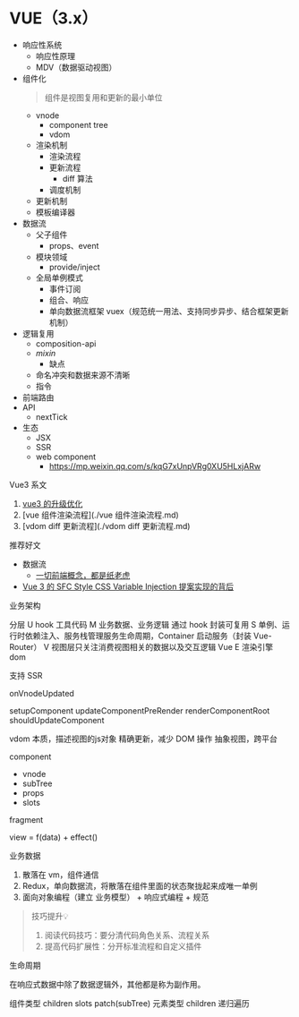 # VUE（3.x）

- 响应性系统
  - 响应性原理
  - MDV（数据驱动视图）
- 组件化
  > 组件是视图复用和更新的最小单位
  - vnode
    - component tree
    - vdom
  - 渲染机制
    - 渲染流程
    - 更新流程
      - diff 算法
    - 调度机制
  - 更新机制
  - 模板编译器
- 数据流
  - 父子组件
    - props、event
  - 模块领域
    - provide/inject
  - 全局单例模式  
    - 事件订阅
    - 组合、响应
    - 单向数据流框架 vuex（规范统一用法、支持同步异步、结合框架更新机制）
- 逻辑复用
  - composition-api
  - *mixin*
    - 缺点
  - 命名冲突和数据来源不清晰
  - 指令
- 前端路由
- API
  - nextTick
- 生态
  - JSX
  - SSR
  - web component
    - https://mp.weixin.qq.com/s/kqG7xUnpVRg0XU5HLxjARw

Vue3 系文

1. [vue3 的升级优化](./1.vue3的升级优化.md)
2. [vue 组件渲染流程](./vue 组件渲染流程.md)
3. [vdom diff 更新流程](./vdom diff 更新流程.md)

推荐好文

- 数据流
  - [一切前端概念，都是纸老虎](https://mp.weixin.qq.com/s/oF-MJ39zh0-R65Q4vPX8Dw)
- [Vue 3 的 SFC Style CSS Variable Injection 提案实现的背后](https://mp.weixin.qq.com/s/N1AoRSuK00V5QoZr4TWWvQ)

业务架构

分层
U hook 工具代码
M 业务数据、业务逻辑 通过 hook 封装可复用
S 单例、运行时依赖注入、服务栈管理服务生命周期，Container 启动服务（封装 Vue-Router）
V 视图层只关注消费视图相关的数据以及交互逻辑 Vue
E 渲染引擎 dom

支持 SSR


onVnodeUpdated





setupComponent
updateComponentPreRender
renderComponentRoot 
shouldUpdateComponent

vdom
本质，描述视图的js对象
精确更新，减少 DOM 操作
抽象视图，跨平台




component
- vnode
- subTree
- props
- slots

fragment

view = f(data) + effect()

业务数据
1. 散落在 vm，组件通信
2. Redux，单向数据流，将散落在组件里面的状态聚拢起来成唯一单例
3. 面向对象编程（建立 业务模型） + 响应式编程 + 规范


> 技巧提升:bulb: 
> 1. 阅读代码技巧：要分清代码角色关系、流程关系
> 2. 提高代码扩展性：分开标准流程和自定义插件

生命周期

在响应式数据中除了数据逻辑外，其他都是称为副作用。





组件类型 children slots patch(subTree)
元素类型 children 递归遍历

